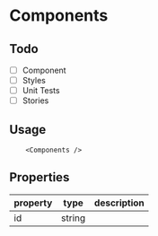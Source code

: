 # Components

## Todo

- [ ] Component
- [ ] Styles
- [ ] Unit Tests
- [ ] Stories

## Usage

```tsx
    <Components />
```

## Properties
| property | type   | description |
|----------|--------|-------------|
| id       | string |             |

